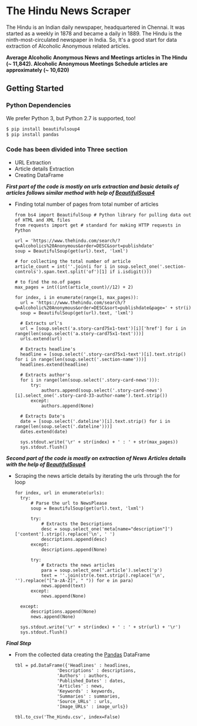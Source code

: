 # The Hindu News Scraper

The Hindu is an Indian daily newspaper, headquartered in Chennai. It was started as a weekly in 1878 and became a daily in 1889. The Hindu is the ninth-most-circulated newspaper in India. So, It's a good start for data extraction of Alcoholic Anonymous related articles.

**Average Alcoholic Anonymous News and Meetings articles in The Hindu (~ 11,842). Alcoholic Anonymous Meetings Schedule articles are approximately (~ 10,620)**

## Getting Started 

### Python Dependencies
We prefer Python 3, but Python 2.7 is supported, too!
```bash
$ pip install beautifulsoup4
$ pip install pandas
```

### Code has been divided into Three section 

  * URL Extraction
  * Article details Extraction
  * Creating DataFrame


***First part of the code is mostly on urls extraction and basic details of articles follows similar method with help of [BeautifulSoup4](https://www.crummy.com/software/BeautifulSoup/bs4/doc/)***
- Finding total number of pages from total number of articles
    ```python3
    from bs4 import BeautifulSoup # Python library for pulling data out of HTML and XML files
    from requests import get # standard for making HTTP requests in Python

    url = 'https://www.thehindu.com/search/?q=Alcoholics%20Anonymous&order=DESC&sort=publishdate'
    soup = BeautifulSoup(get(url).text, 'lxml')

    # for collecting the total number of article
    article_count = int(''.join(i for i in soup.select_one('.section-controls').span.text.split('of')[1] if i.isdigit()))

    # to find the no.of pages
    max_pages = int((int(article_count)//12) + 2)
    
    for index, i in enumerate(range(1, max_pages)):    
      url = 'https://www.thehindu.com/search/?q=Alcoholic%20Anonymous&order=DESC&sort=publishdate&page=' + str(i)
      soup = BeautifulSoup(get(url).text, 'lxml')

      # Extracts url's 
      url = [soup.select('a.story-card75x1-text')[i]['href'] for i in range(len(soup.select('a.story-card75x1-text')))]
      urls.extend(url)

      # Extracts headline's
      headline = [soup.select('.story-card75x1-text')[i].text.strip() for i in range(len(soup.select('.section-name')))]
      headlines.extend(headline)

      # Extracts author's 
      for i in range(len(soup.select('.story-card-news'))):
          try:
              authors.append(soup.select('.story-card-news')[i].select_one('.story-card-33-author-name').text.strip())
          except:
              authors.append(None)

      # Extracts Date's
      date = [soup.select('.dateline')[i].text.strip() for i in range(len(soup.select('.dateline')))]
      dates.extend(date)

      sys.stdout.write('\r' + str(index) + ' : ' + str(max_pages))
      sys.stdout.flush()
    ```
    
***Second part of the code is mostly on extraction of News Articles details with the help of [BeautifulSoup4](https://www.crummy.com/software/BeautifulSoup/bs4/doc/)***
- Scraping the news article details by iterating the urls through the for loop
    ```python3
    for index, url in enumerate(urls):
      try:
          # Parse the url to NewsPlease 
          soup = BeautifulSoup(get(url).text, 'lxml')

          try:
              # Extracts the Descriptions
              desc = soup.select_one('meta[name="description"]')['content'].strip().replace('\n', ' ')
              descriptions.append(desc)
          except:
              descriptions.append(None)

          try:
              # Extracts the news articles
              para = soup.select_one('.article').select('p')
              text = ''.join(str(e.text.strip().replace('\n', '').replace("[^a-zA-Z]", " ")) for e in para)
              news.append(text)
          except:
              news.append(None)

      except:
          descriptions.append(None)
          news.append(None)

      sys.stdout.write('\r' + str(index) + ' : ' + str(url) + '\r')
      sys.stdout.flush()
    ```

***Final Step***

- From the collected data creating the [Pandas](https://pypi.org/project/pandas/) DataFrame

    ```python3
    tbl = pd.DataFrame({'Headlines' : headlines,
                    'Descriptions' : descriptions,
                    'Authors' : authors,
                    'Published_Dates' : dates,
                    'Articles' : news,
                    'Keywords' : keywords,
                    'Summaries' : summaries,
                    'Source_URLs' : urls,
                    'Image_URLs' : image_urls})

    tbl.to_csv('The_Hindu.csv', index=False)
    ```
